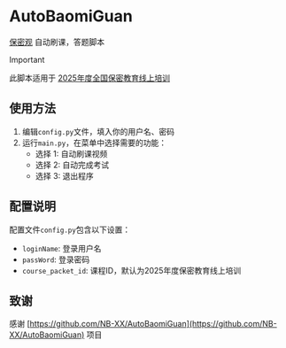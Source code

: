 # AutoBaomiGuan
[保密观](https://www.baomi.org.cn) 自动刷课，答题脚本

> [!IMPORTANT] 
> 此脚本适用于 [2025年度全国保密教育线上培训](https://www.baomi.org.cn/bmCourseDetail/info?id=21c7d935-dd53-49d2-a95f-dc0f3e14ced7)

## 使用方法
1. 编辑`config.py`文件，填入你的用户名、密码
2. 运行`main.py`，在菜单中选择需要的功能：
   - 选择 1: 自动刷课视频
   - 选择 2: 自动完成考试
   - 选择 3: 退出程序

## 配置说明
配置文件`config.py`包含以下设置：
- `loginName`: 登录用户名
- `passWord`: 登录密码
- `course_packet_id`: 课程ID，默认为2025年度保密教育线上培训

## 致谢
感谢 [https://github.com/NB-XX/AutoBaomiGuan](https://github.com/NB-XX/AutoBaomiGuan) 项目